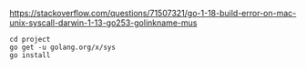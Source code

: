 
https://stackoverflow.com/questions/71507321/go-1-18-build-error-on-mac-unix-syscall-darwin-1-13-go253-golinkname-mus



```
cd project
go get -u golang.org/x/sys
go install
```

